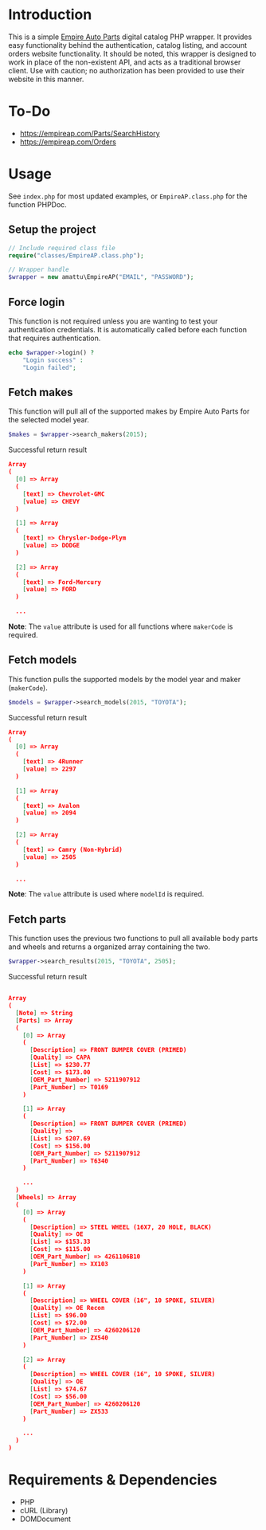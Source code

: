 # Introduction
This is a simple [Empire Auto Parts](https://empireap.com) digital catalog PHP wrapper. It provides easy functionality behind the authentication, catalog listing, and account orders website functionality. It should be noted, this wrapper is designed to work in place of the non-existent API, and acts as a traditional browser client. Use with caution; no authorization has been provided to use their website in this manner.

# To-Do
- https://empireap.com/Parts/SearchHistory
- https://empireap.com/Orders

# Usage
See `index.php` for most updated examples, or `EmpireAP.class.php` for the function PHPDoc.

## Setup the project
```PHP
// Include required class file
require("classes/EmpireAP.class.php");

// Wrapper handle
$wrapper = new amattu\EmpireAP("EMAIL", "PASSWORD");
```

## Force login
This function is not required unless you are wanting to test your authentication credentials. It is automatically called before each function that requires authentication.

```PHP
echo $wrapper->login() ?
	"Login success" :
	"Login failed";
```

## Fetch makes
This function will pull all of the supported makes by Empire Auto Parts for the selected model year.

```PHP
$makes = $wrapper->search_makers(2015);
```

Successful return result
```JSON
Array
(
  [0] => Array
  (
    [text] => Chevrolet-GMC
    [value] => CHEVY
  )

  [1] => Array
  (
    [text] => Chrysler-Dodge-Plym
    [value] => DODGE
  )

  [2] => Array
  (
    [text] => Ford-Mercury
    [value] => FORD
  )

  ...
```

**Note**: The `value` attribute is used for all functions where `makerCode` is required.

## Fetch models
This function pulls the supported models by the model year and maker (`makerCode`).

```PHP
$models = $wrapper->search_models(2015, "TOYOTA");
```

Successful return result
```JSON
Array
(
  [0] => Array
  (
    [text] => 4Runner
    [value] => 2297
  )

  [1] => Array
  (
    [text] => Avalon
    [value] => 2094
  )

  [2] => Array
  (
    [text] => Camry (Non-Hybrid)
    [value] => 2505
  )

  ...
```

**Note**: The `value` attribute is used where `modelId` is required.

## Fetch parts
This function uses the previous two functions to pull all available body parts and wheels and returns a organized array containing the two.

```PHP
$wrapper->search_results(2015, "TOYOTA", 2505);
```

Successful return result
```JSON

Array
(
  [Note] => String
  [Parts] => Array
  (
    [0] => Array
    (
      [Description] => FRONT BUMPER COVER (PRIMED)
      [Quality] => CAPA
      [List] => $230.77
      [Cost] => $173.00
      [OEM_Part_Number] => 5211907912
      [Part_Number] => T0169
    )

    [1] => Array
    (
      [Description] => FRONT BUMPER COVER (PRIMED)
      [Quality] =>
      [List] => $207.69
      [Cost] => $156.00
      [OEM_Part_Number] => 5211907912
      [Part_Number] => T6340
    )

    ...
  )
  [Wheels] => Array
  (
    [0] => Array
    (
      [Description] => STEEL WHEEL (16X7, 20 HOLE, BLACK)
      [Quality] => OE
      [List] => $153.33
      [Cost] => $115.00
      [OEM_Part_Number] => 4261106B10
      [Part_Number] => XX103
    )

    [1] => Array
    (
      [Description] => WHEEL COVER (16", 10 SPOKE, SILVER)
      [Quality] => OE Recon
      [List] => $96.00
      [Cost] => $72.00
      [OEM_Part_Number] => 4260206120
      [Part_Number] => ZX540
    )

    [2] => Array
    (
      [Description] => WHEEL COVER (16", 10 SPOKE, SILVER)
      [Quality] => OE
      [List] => $74.67
      [Cost] => $56.00
      [OEM_Part_Number] => 4260206120
      [Part_Number] => ZX533
    )

    ...
  )
)
```

# Requirements & Dependencies
- PHP
- cURL (Library)
- DOMDocument

